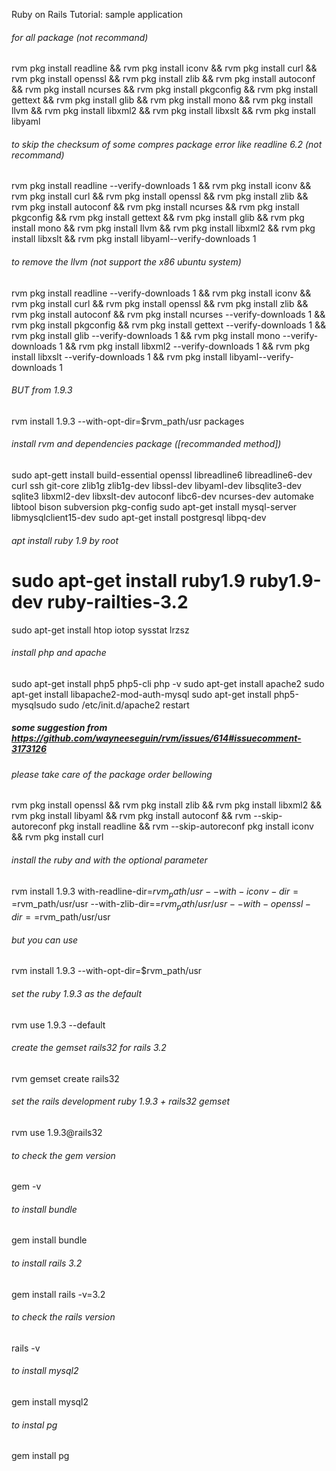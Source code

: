 Ruby on Rails Tutorial: sample application

######  for all package (not recommand)
rvm pkg install readline  &&  rvm pkg install iconv &&  rvm pkg install curl &&  rvm pkg install openssl &&  rvm pkg install zlib &&  rvm pkg install autoconf &&  rvm pkg install ncurses &&  rvm pkg install pkgconfig &&  rvm pkg install gettext &&  rvm pkg install glib &&  rvm pkg install mono &&  rvm pkg install llvm &&  rvm pkg install libxml2 &&  rvm pkg install libxslt &&  rvm pkg install libyaml

###### to skip the checksum of some compres package error like readline 6.2 (not recommand)
rvm pkg install readline --verify-downloads 1 &&  rvm pkg install iconv &&  rvm pkg install curl &&  rvm pkg install openssl &&  rvm pkg install zlib &&  rvm pkg install autoconf &&  rvm pkg install ncurses &&  rvm pkg install pkgconfig &&  rvm pkg install gettext &&  rvm pkg install glib &&  rvm pkg install mono &&  rvm pkg install llvm &&  rvm pkg install libxml2 &&  rvm pkg install libxslt &&  rvm pkg install libyaml--verify-downloads 1

######  to remove the llvm (not support the x86 ubuntu system)
rvm pkg install readline --verify-downloads 1 &&  rvm pkg install iconv &&  rvm pkg install curl &&  rvm pkg install openssl &&  rvm pkg install zlib &&  rvm pkg install autoconf &&  rvm pkg install ncurses --verify-downloads 1 &&  rvm pkg install pkgconfig &&  rvm pkg install gettext --verify-downloads 1 &&  rvm pkg install glib --verify-downloads 1 &&  rvm pkg install mono --verify-downloads 1 &&  rvm pkg install libxml2 --verify-downloads 1 &&  rvm pkg install libxslt --verify-downloads 1 &&  rvm pkg install libyaml--verify-downloads 1

###### BUT from 1.9.3 
 
 rvm install 1.9.3 --with-opt-dir=$rvm_path/usr packages

######  install rvm and dependencies package ([recommanded method])
sudo apt-gett install build-essential openssl libreadline6 libreadline6-dev curl ssh  git-core zlib1g zlib1g-dev libssl-dev libyaml-dev libsqlite3-dev sqlite3 libxml2-dev libxslt-dev autoconf libc6-dev ncurses-dev automake libtool bison subversion pkg-config 
sudo apt-get install mysql-server libmysqlclient15-dev
sudo apt-get install postgresql libpq-dev
###### apt install  ruby 1.9  by root 
# sudo apt-get install ruby1.9  ruby1.9-dev ruby-railties-3.2   
sudo apt-get install htop iotop sysstat lrzsz 


######  install php and apache 
sudo apt-get install php5 php5-cli
php -v
sudo apt-get install apache2
sudo apt-get install libapache2-mod-auth-mysql
sudo apt-get install php5-mysqlsudo
sudo /etc/init.d/apache2 restart

#####  some suggestion from  https://github.com/wayneeseguin/rvm/issues/614#issuecomment-3173126
###### please take care of the package order bellowing 
rvm pkg install openssl &&  rvm pkg install zlib && rvm pkg install libxml2 && rvm pkg install libyaml && rvm pkg install autoconf && rvm --skip-autoreconf pkg install readline  &&  rvm --skip-autoreconf pkg install iconv &&  rvm pkg install curl  

###### install the ruby and with the optional parameter 
rvm install 1.9.3 with-readline-dir=$rvm_path/usr --with-iconv-dir==$rvm_path/usr/usr
 --with-zlib-dir==$rvm_path/usr/usr --with-openssl-dir==$rvm_path/usr/usr 
###### but you can use 
rvm install 1.9.3 --with-opt-dir=$rvm_path/usr
###### set the ruby 1.9.3 as the default
rvm use 1.9.3 --default
###### create the gemset rails32  for rails 3.2
rvm gemset create rails32
###### set the rails development ruby 1.9.3 + rails32 gemset
rvm use 1.9.3@rails32

###### to check the gem version
gem -v
###### to install bundle 
gem install  bundle 
###### to install rails 3.2
gem install  rails -v=3.2
###### to check the rails version
rails -v

###### to install  mysql2 
gem install mysql2

###### to instal pg  
gem install pg

